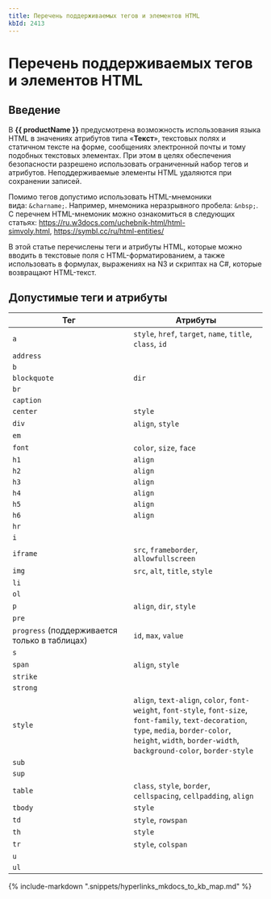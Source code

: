 ```yaml
---
title: Перечень поддерживаемых тегов и элементов HTML
kbId: 2413
---
```


# Перечень поддерживаемых тегов и элементов HTML

## Введение

В **{{ productName }}** предусмотрена возможность использования языка HTML в значениях атрибутов типа «**Текст**», текстовых полях и статичном тексте на форме, сообщениях электронной почты и тому подобных текстовых элементах. При этом в целях обеспечения безопасности разрешено использовать ограниченный набор тегов и атрибутов. Неподдерживаемые элементы HTML удаляются при сохранении записей.

Помимо тегов допустимо использовать HTML-мнемоники вида: `&charname;`. Например, мнемоника неразрывного пробела: `&nbsp;`. С перечнем HTML-мнемоник можно ознакомиться в следующих статьях: <https://ru.w3docs.com/uchebnik-html/html-simvoly.html>, <https://symbl.cc/ru/html-entities/>

В этой статье перечислены теги и атрибуты HTML, которые можно вводить в текстовые поля с HTML-форматированием, а также использовать в формулах, выражениях на N3 и скриптах на C#, которые возвращают HTML-текст.

## Допустимые теги и атрибуты

| **Тег** | **Атрибуты** |
| --- | --- |
| `a` | `style`, `href`, `target`, `name`, `title`, `class`, `id` |
| `address` |  |
| `b` |  |
| `blockquote` | `dir` |
| `br` |  |
| `caption` |  |
| `center` | `style` |
| `div` | `align`, `style` |
| `em` |  |
| `font` | `color`, `size`, `face` |
| `h1` | `align` |
| `h2` | `align` |
| `h3` | `align` |
| `h4` | `align` |
| `h5` | `align` |
| `h6` | `align` |
| `hr` |  |
| `i` |  |
| `iframe` | `src`, `frameborder`, `allowfullscreen` |
| `img` | `src`, `alt`, `title`, `style` |
| `li` |  |
| `ol` |  |
| `p` | `align`, `dir`, `style` |
| `pre` |  |
| `progress` (поддерживается только в таблицах) | `id`, `max`, `value` |
| `s` |  |
| `span` | `align`, `style` |
| `strike` |  |
| `strong` |  |
| `style` | `align`, `text-align`, `color`, `font-weight`, `font-style`, `font-size`, `font-family`, `text-decoration`, `type`, `media`, `border-color`, `height`, `width`, `border-width`, `background-color`, `border-style` |
| `sub` |  |
| `sup` |  |
| `table` | `class`, `style`, `border`, `cellspacing`, `cellpadding`, `align` |
| `tbody` | `style` |
| `td` | `style`, `rowspan` |
| `th` | `style` |
| `tr` | `style`, `colspan` |
| `u` |  |
| `ul` |  |

{% include-markdown ".snippets/hyperlinks_mkdocs_to_kb_map.md" %}
